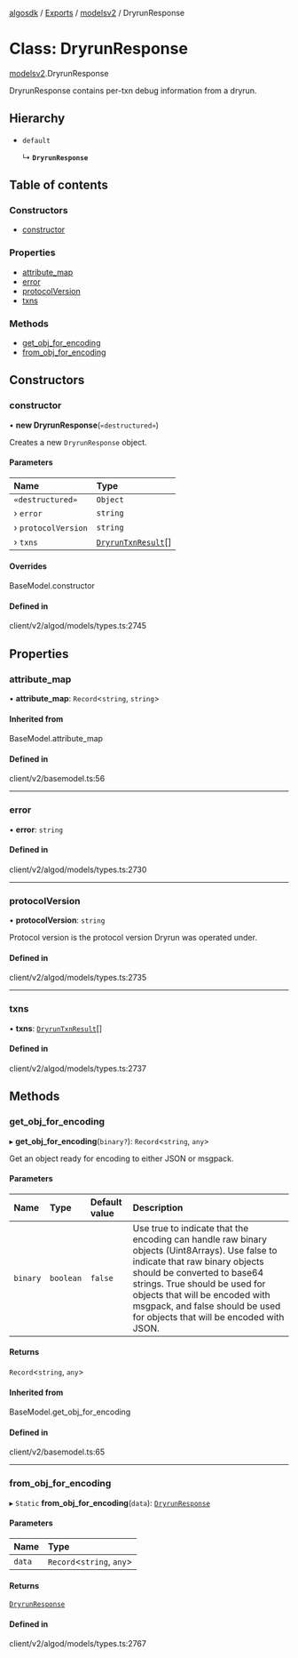 [algosdk](../README.md) / [Exports](../modules.md) / [modelsv2](../modules/modelsv2.md) / DryrunResponse

# Class: DryrunResponse

[modelsv2](../modules/modelsv2.md).DryrunResponse

DryrunResponse contains per-txn debug information from a dryrun.

## Hierarchy

- `default`

  ↳ **`DryrunResponse`**

## Table of contents

### Constructors

- [constructor](modelsv2.DryrunResponse.md#constructor)

### Properties

- [attribute\_map](modelsv2.DryrunResponse.md#attribute_map)
- [error](modelsv2.DryrunResponse.md#error)
- [protocolVersion](modelsv2.DryrunResponse.md#protocolversion)
- [txns](modelsv2.DryrunResponse.md#txns)

### Methods

- [get\_obj\_for\_encoding](modelsv2.DryrunResponse.md#get_obj_for_encoding)
- [from\_obj\_for\_encoding](modelsv2.DryrunResponse.md#from_obj_for_encoding)

## Constructors

### constructor

• **new DryrunResponse**(`«destructured»`)

Creates a new `DryrunResponse` object.

#### Parameters

| Name | Type |
| :------ | :------ |
| `«destructured»` | `Object` |
| › `error` | `string` |
| › `protocolVersion` | `string` |
| › `txns` | [`DryrunTxnResult`](modelsv2.DryrunTxnResult.md)[] |

#### Overrides

BaseModel.constructor

#### Defined in

client/v2/algod/models/types.ts:2745

## Properties

### attribute\_map

• **attribute\_map**: `Record`\<`string`, `string`\>

#### Inherited from

BaseModel.attribute\_map

#### Defined in

client/v2/basemodel.ts:56

___

### error

• **error**: `string`

#### Defined in

client/v2/algod/models/types.ts:2730

___

### protocolVersion

• **protocolVersion**: `string`

Protocol version is the protocol version Dryrun was operated under.

#### Defined in

client/v2/algod/models/types.ts:2735

___

### txns

• **txns**: [`DryrunTxnResult`](modelsv2.DryrunTxnResult.md)[]

#### Defined in

client/v2/algod/models/types.ts:2737

## Methods

### get\_obj\_for\_encoding

▸ **get_obj_for_encoding**(`binary?`): `Record`\<`string`, `any`\>

Get an object ready for encoding to either JSON or msgpack.

#### Parameters

| Name | Type | Default value | Description |
| :------ | :------ | :------ | :------ |
| `binary` | `boolean` | `false` | Use true to indicate that the encoding can handle raw binary objects (Uint8Arrays). Use false to indicate that raw binary objects should be converted to base64 strings. True should be used for objects that will be encoded with msgpack, and false should be used for objects that will be encoded with JSON. |

#### Returns

`Record`\<`string`, `any`\>

#### Inherited from

BaseModel.get\_obj\_for\_encoding

#### Defined in

client/v2/basemodel.ts:65

___

### from\_obj\_for\_encoding

▸ `Static` **from_obj_for_encoding**(`data`): [`DryrunResponse`](modelsv2.DryrunResponse.md)

#### Parameters

| Name | Type |
| :------ | :------ |
| `data` | `Record`\<`string`, `any`\> |

#### Returns

[`DryrunResponse`](modelsv2.DryrunResponse.md)

#### Defined in

client/v2/algod/models/types.ts:2767
